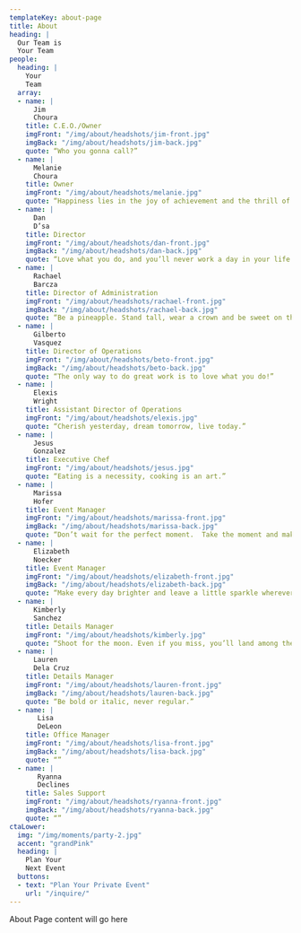 ```yaml
---
templateKey: about-page
title: About
heading: |
  Our Team is
  Your Team
people:
  heading: |
    Your
    Team
  array:
  - name: |
      Jim
      Choura
    title: C.E.O./Owner
    imgFront: "/img/about/headshots/jim-front.jpg"
    imgBack: "/img/about/headshots/jim-back.jpg"
    quote: “Who you gonna call?”
  - name: |
      Melanie
      Choura
    title: Owner
    imgFront: "/img/about/headshots/melanie.jpg"
    quote: “Happiness lies in the joy of achievement and the thrill of creative effort.”
  - name: |
      Dan
      D’sa
    title: Director
    imgFront: "/img/about/headshots/dan-front.jpg"
    imgBack: "/img/about/headshots/dan-back.jpg"
    quote: “Love what you do, and you’ll never work a day in your life.”
  - name: |
      Rachael
      Barcza
    title: Director of Administration
    imgFront: "/img/about/headshots/rachael-front.jpg"
    imgBack: "/img/about/headshots/rachael-back.jpg"
    quote: “Be a pineapple. Stand tall, wear a crown and be sweet on the inside.”
  - name: |
      Gilberto
      Vasquez
    title: Director of Operations
    imgFront: "/img/about/headshots/beto-front.jpg"
    imgBack: "/img/about/headshots/beto-back.jpg"
    quote: “The only way to do great work is to love what you do!”
  - name: |
      Elexis
      Wright
    title: Assistant Director of Operations
    imgFront: "/img/about/headshots/elexis.jpg"
    quote: “Cherish yesterday, dream tomorrow, live today.”
  - name: |
      Jesus
      Gonzalez
    title: Executive Chef
    imgFront: "/img/about/headshots/jesus.jpg"
    quote: “Eating is a necessity, cooking is an art.”
  - name: |
      Marissa
      Hofer
    title: Event Manager
    imgFront: "/img/about/headshots/marissa-front.jpg"
    imgBack: "/img/about/headshots/marissa-back.jpg"
    quote: “Don’t wait for the perfect moment.  Take the moment and make it perfect.“
  - name: |
      Elizabeth
      Noecker
    title: Event Manager
    imgFront: "/img/about/headshots/elizabeth-front.jpg"
    imgBack: "/img/about/headshots/elizabeth-back.jpg"
    quote: “Make every day brighter and leave a little sparkle wherever you go.“
  - name: |
      Kimberly
      Sanchez
    title: Details Manager
    imgFront: "/img/about/headshots/kimberly.jpg"
    quote: “Shoot for the moon. Even if you miss, you’ll land among the stars.”
  - name: |
      Lauren
      Dela Cruz
    title: Details Manager
    imgFront: "/img/about/headshots/lauren-front.jpg"
    imgBack: "/img/about/headshots/lauren-back.jpg"
    quote: “Be bold or italic, never regular.”
  - name: |
       Lisa
       DeLeon
    title: Office Manager
    imgFront: "/img/about/headshots/lisa-front.jpg"
    imgBack: "/img/about/headshots/lisa-back.jpg"
    quote: “”
  - name: |
       Ryanna
       Declines
    title: Sales Support
    imgFront: "/img/about/headshots/ryanna-front.jpg"
    imgBack: "/img/about/headshots/ryanna-back.jpg"
    quote: “”
ctaLower:
  img: "/img/moments/party-2.jpg"
  accent: "grandPink"
  heading: |
    Plan Your
    Next Event
  buttons:
  - text: "Plan Your Private Event"
    url: "/inquire/"
---
```


About Page content will go here
